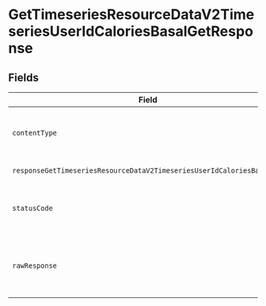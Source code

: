 # GetTimeseriesResourceDataV2TimeseriesUserIdCaloriesBasalGetResponse


## Fields

| Field                                                                                                             | Type                                                                                                              | Required                                                                                                          | Description                                                                                                       |
| ----------------------------------------------------------------------------------------------------------------- | ----------------------------------------------------------------------------------------------------------------- | ----------------------------------------------------------------------------------------------------------------- | ----------------------------------------------------------------------------------------------------------------- |
| `contentType`                                                                                                     | *string*                                                                                                          | :heavy_check_mark:                                                                                                | HTTP response content type for this operation                                                                     |
| `responseGetTimeseriesResourceDataV2TimeseriesUserIdCaloriesBasalGet`                                             | [shared.ClientFacingCaloriesBasalTimeseries](../../../sdk/models/shared/clientfacingcaloriesbasaltimeseries.md)[] | :heavy_minus_sign:                                                                                                | Successful Response                                                                                               |
| `statusCode`                                                                                                      | *number*                                                                                                          | :heavy_check_mark:                                                                                                | HTTP response status code for this operation                                                                      |
| `rawResponse`                                                                                                     | [AxiosResponse](https://axios-http.com/docs/res_schema)                                                           | :heavy_check_mark:                                                                                                | Raw HTTP response; suitable for custom response parsing                                                           |